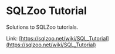 # SQLZoo Tutorial

Solutions to SQLZoo tutorials. 

Link: [https://sqlzoo.net/wiki/SQL_Tutorial](https://sqlzoo.net/wiki/SQL_Tutorial)

